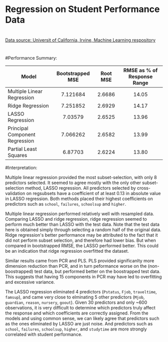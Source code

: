 # Regression on Student Performance Data
#
[Data source: Universit of California, Irvine, Machine Learning respository](http://archive.ics.uci.edu/ml/datasets/Student+Performance)
#
#Performance Summary:

| Model                          | Bootstrapped MSE | Root MSE | RMSE as % of Response Range |
| ------------------------------ |:----------------:|:--------:|:---------------------------:|
| Multiple Linear Regression     | 7.121684         | 2.6686   | 14.05                       |
| Ridge Regression               | 7.251852         | 2.6929   | 14.17                       |
| LASSO Regression               | 7.03579          | 2.6525   | 13.96                       |
| Principal Component Regression | 7.066262         | 2.6582   | 13.99                       |
| Partial Least Squares          | 6.87703          | 2.6224   | 13.80                       |

#Interpretation:

Multiple linear regression provided the most subset-selection, with only 8 predictors selected. 
It seemed to agree mostly with the only other subset-selection method, LASSO regression. 
All predictors selected by cross-validation on regsubsets have a coefficient of at least 0.13 in absolute value 
in LASSO regression. Both methods placed their highest coefficients on predictors such as `school`, `failures`, 
`schoolsup` and `higher`.

Multiple linear regression performed relatively well with resampled data.
Comparing LASSO and ridge regression, ridge regression seemed to perform much better than LASSO with the test data.
Note that the test data here is obtained simply through selecting a random half of the original data.
Ridge regression's better performance may be attributed to the fact that it did not perform subset selection, and
therefore had lower bias. But when compared in bootstrapped RMSE, the LASSO performed better. This could be an
indication that ridge regression overfitted the dataset.

Similar results came from PCR and PLS. PLS provided significanlty more dimension reduction than PCR, and in turn
peformance worse on the (non-boostrapped) test data, but performed better on the boostrapped test data. This suggests
that having 15 components in PCR may have led to overfitting and excessive variance.

The LASSO regression eliminated 4 predictors (`Pstatus`, `Fjob`, `traveltime`, `famsup`), and came very close to
elminating 5 other predictors (`Mjob`, `guardian`, `reason`, `nursery`, `goout`). Given 30 predictors and only ~600
observations, it is very difficult to determine which predictors truly affect the response and which coefficients are
correctly assigned.
From the models and using common sense, we can likely agree that predictors such as the ones eliminated by LASSO are
just noise. And predictors such as `school`, `failures`, `schoolsup`, `higher`, and `studytime` are more strongly
correlated with student performance.